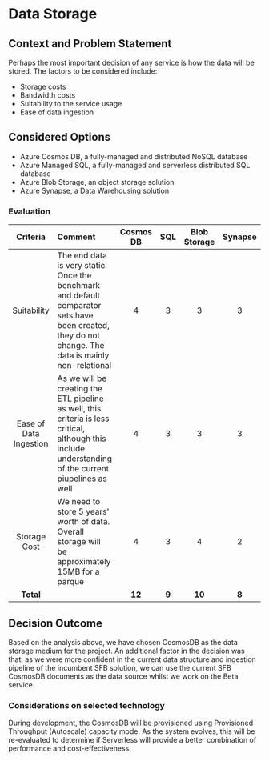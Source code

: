 # Data Storage

## Context and Problem Statement

Perhaps the most important decision of any service is how the data will be stored. The factors to be considered include:

* Storage costs
* Bandwidth costs
* Suitability to the service usage
* Ease of data ingestion 

## Considered Options
- Azure Cosmos DB, a fully-managed and distributed NoSQL database
- Azure Managed SQL, a fully-managed and serverless distributed SQL database
- Azure Blob Storage, an object storage solution
- Azure Synapse, a Data Warehousing solution

### Evaluation

| Criteria | Comment | Cosmos DB | SQL | Blob Storage | Synapse | 
|:--------:|:--------|:---------------:|:-----------:|:-----------:|:-----------:|
| Suitability | The end data is very static. Once the benchmark and default comparator sets have been created, they do not change. The data is mainly non-relational | 4 | 3 | 3 | 3 |
| Ease of Data Ingestion | As we will be creating the ETL pipeline as well, this criteria is less critical, although this include understanding of the current piupelines as well | 4 | 3 | 3 | 3 |
| Storage Cost | We need to store 5 years' worth of data. Overall storage will be approximately 15MB for a parque  | 4 | 3 | 4 | 2 |
| **Total** || **12** | **9** | **10** | **8** |

## Decision Outcome

Based on the analysis above, we have chosen CosmosDB as the data storage medium for the project. An additional factor in the decision was that, as we were more confident in the current data structure and ingestion pipeline of the incumbent SFB solution, we can use the current SFB CosmosDB documents as the data source whilst we work on the Beta service.

### Considerations on selected technology 

During development, the CosmosDB will be provisioned using Provisioned Throughput (Autoscale) capacity mode. As the system evolves, this will be re-evaluated to determine if Serverless will provide a better combination of performance and cost-effectiveness.
